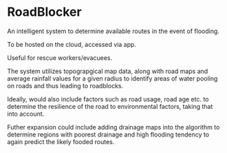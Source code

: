 # RoadBlocker


An intelligent system to determine available routes in the event of flooding.

To be hosted on the cloud, accessed via app. 

Useful for rescue workers/evacuees. 

The system utilizes topograpgical map data, along with road maps and average rainfall values for a given radius to identify areas of water pooling on roads and thus leading to roadblocks. 

Ideally, would also include factors such as road usage, road age etc. to determine the resilience of the road to environmental factors, taking that into account. 

Futher expansion could include adding drainage maps into the algorithm to determine regions with poorest drainage and high flooding tendency to again predict the likely fooded routes. 

